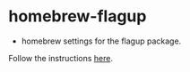 # homebrew-flagup

- homebrew settings for the flagup package.

Follow the instructions [here](https://federicoterzi.com/blog/how-to-publish-your-rust-project-on-homebrew/).
